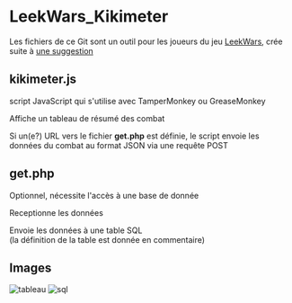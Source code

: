 LeekWars_Kikimeter
==================
Les fichiers de ce Git sont un outil pour les joueurs du jeu [LeekWars](),
crée suite à [une suggestion](http://leekwars.com/forum/category-4/topic-1618)


kikimeter.js
------------

script JavaScript qui s'utilise avec TamperMonkey ou GreaseMonkey
  
  Affiche un tableau de résumé des combat
  
  Si un(e?) URL vers le fichier **get.php** est définie, le script envoie les données du combat au format JSON via une requête POST
    
    
get.php
-------

Optionnel, nécessite l'accès à une base de donnée

Receptionne les données

Envoie les données à une table SQL  
(la définition de la table est donnée en commentaire)
  
Images
-------
![tableau](http://i.imgur.com/EtnGsZm.png)
![sql](http://i.imgur.com/CLil5Rp.png)
